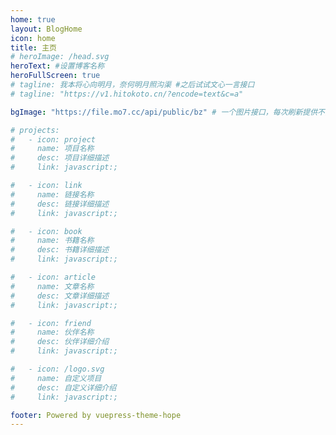 ```yaml
---
home: true
layout: BlogHome
icon: home
title: 主页
# heroImage: /head.svg
heroText: #设置博客名称
heroFullScreen: true
# tagline: 我本将心向明月，奈何明月照沟渠 #之后试试文心一言接口
# tagline: "https://v1.hitokoto.cn/?encode=text&c=a"

bgImage: "https://file.mo7.cc/api/public/bz" # 一个图片接口，每次刷新提供不同的风景图片

# projects:
#   - icon: project
#     name: 项目名称
#     desc: 项目详细描述
#     link: javascript:;

#   - icon: link
#     name: 链接名称
#     desc: 链接详细描述
#     link: javascript:;

#   - icon: book
#     name: 书籍名称
#     desc: 书籍详细描述
#     link: javascript:;

#   - icon: article
#     name: 文章名称
#     desc: 文章详细描述
#     link: javascript:;

#   - icon: friend
#     name: 伙伴名称
#     desc: 伙伴详细介绍
#     link: javascript:;

#   - icon: /logo.svg
#     name: 自定义项目
#     desc: 自定义详细介绍
#     link: javascript:;

footer: Powered by vuepress-theme-hope
---
```


<!-- 这是一个博客主页的案例。 -->

<!-- 要使用此布局，你应该在页面前端设置 `layout: BlogHome` 和 `home: true`。 -->

<!-- 相关配置文档请见 [博客主页](https://theme-hope.vuejs.press/zh/guide/blog/home/)。 -->

